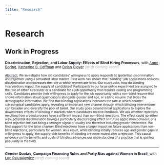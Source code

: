 ```yaml
---
title: "Research"
---
```


# Research

## Work in Progress

<small> <strong style="color:#211e29;">Discrimination, Rejection, and Labor Supply: Effects of Blind Hiring Processes</strong >, with [Anne Boring](http://www.anneboring.com/), [Katherine B. Coffman](https://sites.google.com/site/kbaldigacoffman/) and [Dylan Glover](https://sites.google.com/site/dylanglover/home) _<span style="color:#b7b6b7;">(draft coming soon!)</span>_  </small>

 <p style="font-size: x-small;">
<ins style="color:#211e29;"> Abstract:</ins> We investigate how job candidates’ willingness to apply responds to (potential) discrimination and rejection using a simulated labor market. Past work has shown that "blinding" job applications reduces discrimination and increases the rate at which women are hired. Our study asks, how do blinding interventions impact the supply of candidates? Participants in our large online experiment are assigned to the role of either a recruiter or a candidate for a job opportunity that requires coding and programming skills. Candidates provide their willingness to apply for the job opportunity with a non-blind resume that shows information about qualifications alongside gender and age, or a blind resume that hides the demographic information. We find that blinding applications increases the rate at which counter-stereotypical candidates apply, revealing an important new channel through which blinding interventions can broaden and diversify the pool of talent. Our study goes beyond initial applications to explore the downstream effects of blinding in markets where candidates receive feedback. We ask whether rejections resulting from a blind process have a different impact than non-blind rejections. The effect could go either way: potential discrimination having a particularly discouraging effect on future application behavior, or a blind rejection instead being a stronger signal of quality and therefore inducing greater deterrence. We find support for the latter channel. Blind rejections have a larger impact on future applications than non-blind rejections, particularly for women. As a result, while blinding initially reduces age and gender gaps in willingness to apply, the supply-side benefits of blinding are more muted after a rejection. This causal evidence on the benefits and costs of blinding advances our understanding of a practice that is gaining popularity in the field.  
</p>

---

<small> <strong style="color:#211e29;">Gender Quotas, Campaign Financing Rules and Party Bias against Women in Brazil</strong>, with [Luc Paluskiewicz](https://lucpaluskiewicz.github.io/) _<span style="color:#b7b6b7;">(draft coming soon!)</span>_  </small>

<!---
  <small>
    Abstract
  </small>
-->
